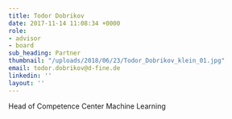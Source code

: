 ```yaml
---
title: Todor Dobrikov
date: 2017-11-14 11:08:34 +0000
role:
- advisor
- board
sub_heading: Partner
thumbnail: "/uploads/2018/06/23/Todor_Dobrikov_klein_01.jpg"
email: todor.dobrikov@d-fine.de
linkedin: ''
layout: ''
---
```

Head of Competence Center Machine Learning